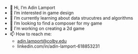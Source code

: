- 👋 Hi, I’m Adin Lamport
- 👀 I’m interested in game design
- 🌱 I’m currently learning about data strucutres and algorithms
- 🎼 I’m looking to find a composer for my game
- 🎯 I'm working on creating a 2d game
- 📫 How to reach me:
  - adin.lamport@colby.edu
  - linkedin.com/in/adin-lamport-618853231

